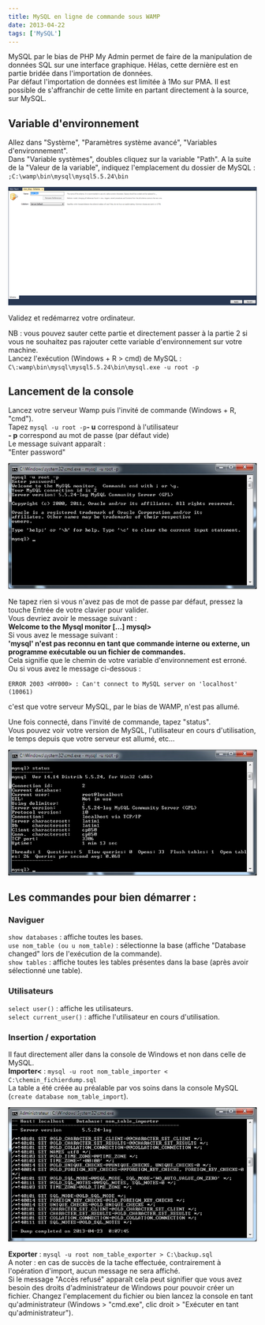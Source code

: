```yaml
---
title: MySQL en ligne de commande sous WAMP 
date: 2013-04-22
tags: ['MySQL']
---
```


MySQL par le bias de PHP My Admin permet de faire de la manipulation de données SQL sur une interface graphique. Hélas, cette dernière est en partie bridée dans l'importation de données.  
Par défaut l'importation de données est limitée à 1Mo sur PMA. Il est possible de s'affranchir de cette limite en partant directement à la source, sur MySQL.

## Variable d'environnement

Allez dans "Système", "Paramètres système avancé", "Variables d'environnement".  
Dans "Variable systèmes", doubles cliquez sur la variable "Path". A la suite de la "Valeur de la variable", indiquez l'emplacement du dossier de MySQL :  
`;C:\wamp\bin\mysql\mysql5.5.24\bin`

![](./img/news/mysql-workbench/mysql-workbench_img_3.jpg)

Validez et redémarrez votre ordinateur.

NB : vous pouvez sauter cette partie et directement passer à la partie 2 si vous ne souhaitez pas rajouter cette variable d'environnement sur votre machine.  
Lancez l'exécution (Windows + R > cmd) de MySQL : `C\:wamp\bin\mysql\mysql5.5.24\bin\mysql.exe -u root -p`

## Lancement de la console

Lancez votre serveur Wamp puis l'invité de commande (Windows + R, "cmd").  
Tapez `mysql -u root -p`<b>- u</b> correspond à l'utilisateur  
<b>- p</b> correspond au mot de passe (par défaut vide)  
Le message suivant apparaît :  
"Enter password"

![](./img/news/mysql_wamp_commandes/mysql_wamp_commande_2.jpg)

Ne tapez rien si vous n'avez pas de mot de passe par défaut, pressez la touche Entrée de votre clavier pour valider.  
Vous devriez avoir le message suivant :  
**Welcome to the Mysql monitor [...] mysql>**  
Si vous avez le message suivant :  
**'mysql' n'est pas reconnu en tant que commande interne ou externe, un programme exécutable ou un fichier de commandes.**  
Cela signifie que le chemin de votre variable d'environnement est erroné.  
Ou si vous avez le message ci-dessous :

```
ERROR 2003 <HY000> : Can't connect to MySQL server on 'localhost' (10061)
```
c'est que votre serveur MySQL, par le bias de WAMP, n'est pas allumé.  

Une fois connecté, dans l'invité de commande, tapez "status".  
Vous pouvez voir votre version de MySQL, l'utilisateur en cours d'utilisation, le temps depuis que votre serveur est allumé, etc...

![](./img/news/mysql_wamp_commandes/mysql_wamp_commande_3.jpg)

## Les commandes pour bien démarrer :</h2>

### Naviguer

`show databases` : affiche toutes les bases.  
`use nom_table (ou u nom_table)` : sélectionne la base (affiche "Database changed" lors de l'exécution de la commande).  
`show tables` : affiche toutes les tables présentes dans la base (après avoir sélectionné une table).

### Utilisateurs

`select user()` : affiche les utilisateurs.  
`select current_user()` : affiche l'utilisateur en cours d'utilisation.

### Insertion / exportation

Il faut directement aller dans la console de Windows et non dans celle de MySQL.  
**Importer<** : `mysql -u root nom_table_importer < C:\chemin_fichierdump.sql`  
La table a été créée au préalable par vos soins dans la console MySQL (`create database nom_table_import`).

![](./img/news/mysql_wamp_commandes/mysql_wamp_commande_4.jpg)

**Exporter** : `mysql -u root nom_table_exporter > C:\backup.sql`  
A noter : en cas de succès de la tache effectuée, contrairement à l'opération d'import, aucun message ne sera affiché.  
Si le message "Accès refusé" apparaît cela peut signifier que vous avez besoin des droits d'administrateur de Windows pour pouvoir créer un fichier. Changez l'emplacement du fichier ou bien lancez la console en tant qu'administrateur (Windows > "cmd.exe", clic droit > "Exécuter en tant qu'administrateur").